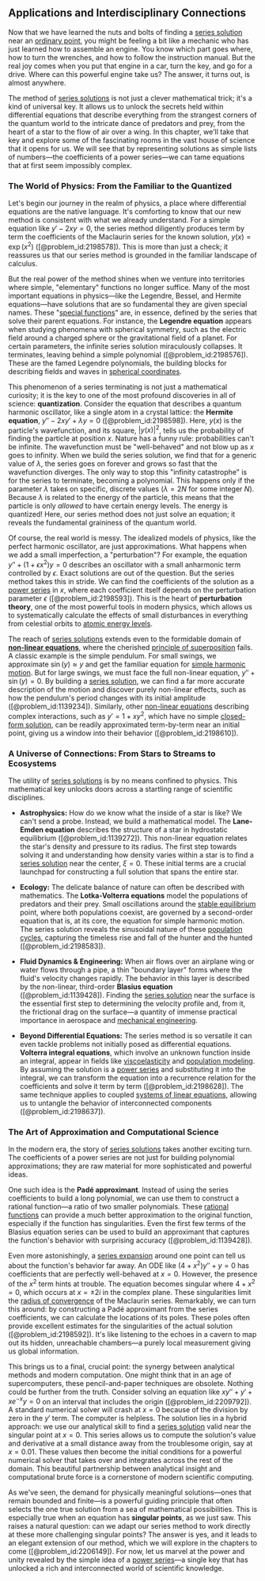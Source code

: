 ## Applications and Interdisciplinary Connections

Now that we have learned the nuts and bolts of finding a [series solution](@article_id:199789) near an [ordinary point](@article_id:164130), you might be feeling a bit like a mechanic who has just learned how to assemble an engine. You know which part goes where, how to turn the wrenches, and how to follow the instruction manual. But the real joy comes when you put that engine in a car, turn the key, and go for a drive. Where can this powerful engine take us? The answer, it turns out, is almost anywhere.

The method of [series solutions](@article_id:170060) is not just a clever mathematical trick; it's a kind of universal key. It allows us to unlock the secrets held within differential equations that describe everything from the strangest corners of the quantum world to the intricate dance of predators and prey, from the heart of a star to the flow of air over a wing. In this chapter, we'll take that key and explore some of the fascinating rooms in the vast house of science that it opens for us. We will see that by representing solutions as simple lists of numbers—the coefficients of a power series—we can tame equations that at first seem impossibly complex.

### The World of Physics: From the Familiar to the Quantized

Let's begin our journey in the realm of physics, a place where differential equations are the native language. It's comforting to know that our new method is consistent with what we already understand. For a simple equation like $y' - 2xy = 0$, the series method diligently produces term by term the coefficients of the Maclaurin series for the known solution, $y(x) = \exp(x^2)$ ([@problem_id:2198578]). This is more than just a check; it reassures us that our series method is grounded in the familiar landscape of calculus.

But the real power of the method shines when we venture into territories where simple, "elementary" functions no longer suffice. Many of the most important equations in physics—like the Legendre, Bessel, and Hermite equations—have solutions that are so fundamental they are given special names. These "[special functions](@article_id:142740)" are, in essence, defined by the series that solve their parent equations. For instance, the **Legendre equation** appears when studying phenomena with spherical symmetry, such as the electric field around a charged sphere or the gravitational field of a planet. For certain parameters, the infinite series solution miraculously collapses. It terminates, leaving behind a simple polynomial ([@problem_id:2198576]). These are the famed Legendre polynomials, the building blocks for describing fields and waves in [spherical coordinates](@article_id:145560).

This phenomenon of a series terminating is not just a mathematical curiosity; it is the key to one of the most profound discoveries in all of science: **quantization**. Consider the equation that describes a quantum harmonic oscillator, like a single atom in a crystal lattice: the **Hermite equation**, $y'' - 2xy' + \lambda y = 0$ ([@problem_id:2198598]). Here, $y(x)$ is the particle's wavefunction, and its square, $|y(x)|^2$, tells us the probability of finding the particle at position $x$. Nature has a funny rule: probabilities can't be infinite. The wavefunction must be "well-behaved" and not blow up as $x$ goes to infinity. When we build the series solution, we find that for a generic value of $\lambda$, the series goes on forever and grows so fast that the wavefunction diverges. The only way to stop this "infinity catastrophe" is for the series to terminate, becoming a polynomial. This happens only if the parameter $\lambda$ takes on specific, discrete values ($\lambda = 2N$ for some integer $N$). Because $\lambda$ is related to the energy of the particle, this means that the particle is only *allowed* to have certain energy levels. The energy is quantized! Here, our series method does not just solve an equation; it reveals the fundamental graininess of the quantum world.

Of course, the real world is messy. The idealized models of physics, like the perfect harmonic oscillator, are just approximations. What happens when we add a small imperfection, a "perturbation"? For example, the equation $y'' + (1 + \epsilon x^2)y = 0$ describes an oscillator with a small anharmonic term controlled by $\epsilon$. Exact solutions are out of the question. But the series method takes this in stride. We can find the coefficients of the solution as a [power series](@article_id:146342) in $x$, where each coefficient itself depends on the perturbation parameter $\epsilon$ ([@problem_id:2198593]). This is the heart of **perturbation theory**, one of the most powerful tools in modern physics, which allows us to systematically calculate the effects of small disturbances in everything from celestial orbits to [atomic energy levels](@article_id:147761).

The reach of [series solutions](@article_id:170060) extends even to the formidable domain of **[non-linear equations](@article_id:159860)**, where the cherished [principle of superposition](@article_id:147588) fails. A classic example is the simple pendulum. For small swings, we approximate $\sin(y) \approx y$ and get the familiar equation for [simple harmonic motion](@article_id:148250). But for large swings, we must face the full non-linear equation, $y'' + \sin(y) = 0$. By building a [series solution](@article_id:199789), we can find a far more accurate description of the motion and discover purely non-linear effects, such as how the pendulum's period changes with its initial amplitude ([@problem_id:1139234]). Similarly, other [non-linear equations](@article_id:159860) describing complex interactions, such as $y' = 1 + xy^2$, which have no simple [closed-form solution](@article_id:270305), can be readily approximated term-by-term near an initial point, giving us a window into their behavior ([@problem_id:2198610]).

### A Universe of Connections: From Stars to Streams to Ecosystems

The utility of [series solutions](@article_id:170060) is by no means confined to physics. This mathematical key unlocks doors across a startling range of scientific disciplines.

- **Astrophysics:** How do we know what the inside of a star is like? We can't send a probe. Instead, we build a mathematical model. The **Lane-Emden equation** describes the structure of a star in hydrostatic equilibrium ([@problem_id:1139272]). This non-linear equation relates the star's density and pressure to its radius. The first step towards solving it and understanding how density varies within a star is to find a [series solution](@article_id:199789) near the center, $\xi=0$. These initial terms are a crucial launchpad for constructing a full solution that spans the entire star.

- **Ecology:** The delicate balance of nature can often be described with mathematics. The **Lotka-Volterra equations** model the populations of predators and their prey. Small oscillations around the [stable equilibrium](@article_id:268985) point, where both populations coexist, are governed by a second-order equation that is, at its core, the equation for simple harmonic motion. The series solution reveals the sinusoidal nature of these [population cycles](@article_id:197757), capturing the timeless rise and fall of the hunter and the hunted ([@problem_id:2198583]).

- **Fluid Dynamics & Engineering:** When air flows over an airplane wing or water flows through a pipe, a thin "boundary layer" forms where the fluid's velocity changes rapidly. The behavior in this layer is described by the non-linear, third-order **Blasius equation** ([@problem_id:1139428]). Finding the [series solution](@article_id:199789) near the surface is the essential first step to determining the velocity profile and, from it, the frictional drag on the surface—a quantity of immense practical importance in aerospace and [mechanical engineering](@article_id:165491).

- **Beyond Differential Equations:** The series method is so versatile it can even tackle problems not initially posed as differential equations. **Volterra integral equations**, which involve an unknown function inside an integral, appear in fields like [viscoelasticity](@article_id:147551) and [population modeling](@article_id:266543). By assuming the solution is a [power series](@article_id:146342) and substituting it into the integral, we can transform the equation into a recurrence relation for the coefficients and solve it term by term ([@problem_id:2198628]). The same technique applies to coupled [systems of linear equations](@article_id:148449), allowing us to untangle the behavior of interconnected components ([@problem_id:2198637]).

### The Art of Approximation and Computational Science

In the modern era, the story of [series solutions](@article_id:170060) takes another exciting turn. The coefficients of a power series are not just for building polynomial approximations; they are raw material for more sophisticated and powerful ideas.

One such idea is the **Padé approximant**. Instead of using the series coefficients to build a long polynomial, we can use them to construct a rational function—a ratio of two smaller polynomials. These [rational functions](@article_id:153785) can provide a much better approximation to the original function, especially if the function has singularities. Even the first few terms of the Blasius equation series can be used to build an approximant that captures the function's behavior with surprising accuracy ([@problem_id:1139428]).

Even more astonishingly, a [series expansion](@article_id:142384) around one point can tell us about the function's behavior far away. An ODE like $(4+x^2)y''+y=0$ has coefficients that are perfectly well-behaved at $x=0$. However, the presence of the $x^2$ term hints at trouble. The equation becomes singular where $4+x^2=0$, which occurs at $x = \pm 2i$ in the complex plane. These singularities limit the [radius of convergence](@article_id:142644) of the Maclaurin series. Remarkably, we can turn this around: by constructing a Padé approximant from the series coefficients, we can calculate the locations of its poles. These poles often provide excellent estimates for the singularities of the actual solution ([@problem_id:2198592]). It's like listening to the echoes in a cavern to map out its hidden, unreachable chambers—a purely local measurement giving us global information.

This brings us to a final, crucial point: the synergy between analytical methods and modern computation. One might think that in an age of supercomputers, these pencil-and-paper techniques are obsolete. Nothing could be further from the truth. Consider solving an equation like $xy'' + y' + xe^{-x}y = 0$ on an interval that includes the origin ([@problem_id:2209792]). A standard numerical solver will crash at $x=0$ because of the division by zero in the $y'$ term. The computer is helpless. The solution lies in a hybrid approach: we use our analytical skill to find a [series solution](@article_id:199789) valid near the singular point at $x=0$. This series allows us to compute the solution's value and derivative at a small distance away from the troublesome origin, say at $x=0.01$. These values then become the initial conditions for a powerful numerical solver that takes over and integrates across the rest of the domain. This beautiful partnership between analytical insight and computational brute force is a cornerstone of modern scientific computing.

As we've seen, the demand for physically meaningful solutions—ones that remain bounded and finite—is a powerful guiding principle that often selects the one true solution from a sea of mathematical possibilities. This is especially true when an equation has **singular points**, as we just saw. This raises a natural question: can we adapt our series method to work directly at these more challenging singular points? The answer is yes, and it leads to an elegant extension of our method, which we will explore in the chapters to come ([@problem_id:2206149]). For now, let us marvel at the power and unity revealed by the simple idea of a [power series](@article_id:146342)—a single key that has unlocked a rich and interconnected world of scientific knowledge.